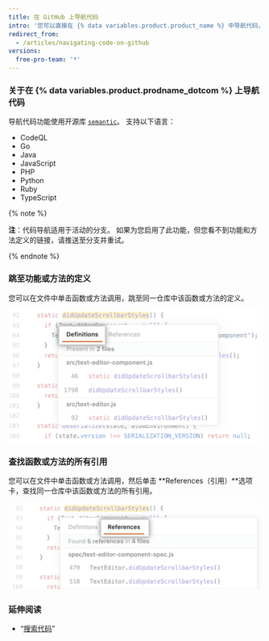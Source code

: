 ```yaml
---
title: 在 GitHub 上导航代码
intro: '您可以直接在 {% data variables.product.product_name %} 中导航代码，来理解仓库内及仓库之间的关系。'
redirect_from:
  - /articles/navigating-code-on-github
versions:
  free-pro-team: '*'
---
```


### 关于在 {% data variables.product.prodname_dotcom %} 上导航代码

导航代码功能使用开源库 [`semantic`](https://github.com/github/semantic)。 支持以下语言：
- CodeQL
- Go
- Java
- JavaScript
- PHP
- Python
- Ruby
- TypeScript

{% note %}

**注**：代码导航适用于活动的分支。 如果为您启用了此功能，但您看不到功能和方法定义的链接，请推送至分支并重试。

{% endnote %}

### 跳至功能或方法的定义

您可以在文件中单击函数或方法调用，跳至同一仓库中该函数或方法的定义。

![跳至定义选项卡](/assets/images/help/repository/jump-to-definition-tab.png)

### 查找函数或方法的所有引用

您可以在文件中单击函数或方法调用，然后单击 **References（引用）**选项卡，查找同一仓库中该函数或方法的所有引用。

![查找所有引用选项卡](/assets/images/help/repository/find-all-references-tab.png)

### 延伸阅读
- “[搜索代码](/github/searching-for-information-on-github/searching-code)”
